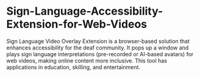 # Sign-Language-Accessibility-Extension-for-Web-Videos
Sign Language Video Overlay Extension is a browser-based solution that enhances accessibility for the deaf community. It pops up a window and plays sign language interpretations (pre-recorded or AI-based avatars) for web videos, making online content more inclusive. This tool has applications in education, skilling, and entertainment.
